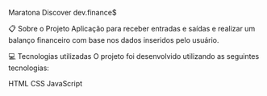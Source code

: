 Maratona Discover
dev.finance$

📋 Sobre o Projeto
Aplicação para receber entradas e saídas e realizar um balanço financeiro com base nos dados
inseridos pelo usuário.
 

💻 Tecnologias utilizadas
O projeto foi desenvolvido utilizando as seguintes tecnologias:

HTML
CSS
JavaScript
